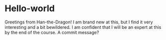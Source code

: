 # Hello-world
Greetings from Han-the-Dragon!
I am brand new at this, but I find it very interesting and a bit bewildered. I am confident that I will be an expert at this by the end of the course.
A commit message?

